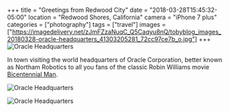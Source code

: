 +++
title = "Greetings from Redwood City"
date = "2018-03-28T15:45:32-05:00"
location = "Redwood Shores, California"
camera = "iPhone 7 plus"
categories = ["photography"]
tags = ["travel"]
images = ["https://imagedelivery.net/zJmFZzaNuqC_Q5Caqyu8nQ/tobyblog_images_20180328-oracle-headquarters_41303205281_72cc97ce7b_o.jpg"]
+++
![Oracle Headquarters](https://imagedelivery.net/zJmFZzaNuqC_Q5Caqyu8nQ/tobyblog_images_20180328-oracle-headquarters_41303205281_72cc97ce7b_o.jpg/fit=scale-down,w=780,sharpen=1,f=auto,q=0.9,slow-connection-quality=0.3)
<!--more-->

In town visiting the world headquarters of Oracle Corporation, better known as Northam Robotics to all you fans of the classic Robin Williams movie [Bicentennial Man](http://www.imdb.com/title/tt0182789/).

![Oracle Headquarters](https://imagedelivery.net/zJmFZzaNuqC_Q5Caqyu8nQ/tobyblog_images_20180328-oracle-headquarters_41260600642_af467ac1da_o.jpg/fit=scale-down,w=780,sharpen=1,f=auto,q=0.9,slow-connection-quality=0.3)

![Oracle Headquarters](https://imagedelivery.net/zJmFZzaNuqC_Q5Caqyu8nQ/tobyblog_images_20180328-oracle-headquarters_26431323287_6db7913659_o.jpg/fit=scale-down,w=780,sharpen=1,f=auto,q=0.9,slow-connection-quality=0.3)
